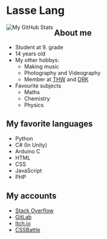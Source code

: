 # Lasse Lang

<img align="left" alt="My GitHub Stats" src="https://github-readme-stats.vercel.app/api?username=Lasse-Tom-Lang&show-icons=true&hide-border=true" />

## About me
* Student at 9. grade
* 14 years old
* My other hobbys:
  * Making music
  * Photography and Videography
  * Member at [THW](https://www.thw.de/DE/Startseite/startseite_node.html) and [DRK](https://www.drk.de)
* Favourite subjects
  * Maths 
  * Chemistry 
  * Physics
## My favorite languages
* Python
* C# (In Unity)
* Arduino C
* HTML
* CSS
* JavaScript
* PHP
## My accounts
* [Stack Overflow](https://stackoverflow.com/users/18135352/lasse-lang?tab=profile)
* [GitLab](https://gitlab.com/Lasse-Tom-Lang)
* [Itch.io](https://lassetfl.itch.io)
* [CSSBattle](https://cssbattle.dev/player/lasselang)
